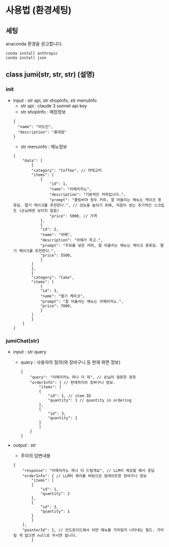 # 사용법 (환경세팅)

## 세팅
anaconda 환경을 권고합니다. 
 
```
conda install anthropic 
conda install json
```

## class jumi(str, str, str) (설명)
### init
- input : str api, str shopInfo, str menuInfo
    - str api : claude 3 sonnet api key
    - str shopInfo : 매장정보
    ```
    {
      "name": "미도인",
      "description": "홍대점"
    }
    ```
    - str menuinfo : 메뉴정보
    ```
    {
        "data": [
            {
            "category": "Coffee", // 카테고리
            "items": [
                {
                    "id": 1,
                    "name": "아메리카노",
                    "description": "기본적인 커피입니다.",
                    "prompt": "콜림비아 원두 커피, 잘 어울리는 메뉴는 케이크 종류임. 딸기 케이크를 추천한다.", // 성능을 높이기 위해, 직원이 넣는 추가적인 스크립트 (손님에겐 보이지 않음)
                    "price": 5000, // 가격
                },
                {
                "id": 2,
                "name": "라떼",
                "description": "라떼가 최고.",
                "prompt": "우유를 넣은 커피, 잘 어울리는 메뉴는 케이크 종류임. 딸기 케이크를 추천한다.",
                "price": 5500,
                }
            ]
            },
            {
            "category": "Cake",
            "items": [
                {
                "id": 3,
                "name": "딸기 케이크",
                "prompt": "잘 어울리는 메뉴는 아메리카노.",
                "price": 7000,
                }
            ]
            }
        ]
    }
    ```
### jumiChat(str)
- input : str query
    - query : 사용자의 질의(와 장바구니 등 현재 화면 정보)
        ```
        {
            "query": "아메리카노 하나 더 줘", // 손님이 질문한 문장
            "orderInfo": { // 현재까지의 장바구니 정보.
                "items": [
                {
                    "id": 1, // item ID
                    "quantity": 1 // quantity in ordering
                },
                {
                    "id": 3,
                    "quantity": 1
                }
                ]
            }
        }
        ```

- output : str 
    - 주미의 답변내용
    ```
    {
        "response": "아메리카노 하나 더 드릴게요", // LLM이 제공할 예시 응답
        "orderInfo": { // LLM이 쿼리를 바탕으로 업데이트한 장바구니 정보
            "items": [
            {
                "id": 1, 
                "quantity": 2
            },
            {
                "id": 3,
                "quantity": 1
            }
            ]
        },
        "pointerId": 1, // 안드로이드에서 어떤 메뉴를 가리킬지 나타내는 필드. 가리킬 게 없으면 null로 주시면 됩니다.
            }
    ```
